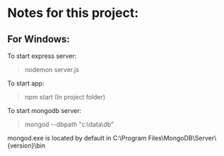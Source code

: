 # Notes for this project:
## For Windows:
To start express server:
> nodemon server.js

To start app:
> npm start
(In project folder)

To start mongodb server:
>mongod --dbpath "c:\data\db"

mongod.exe is located by default in C:\Program Files\MongoDB\Server\\\{version\}\bin